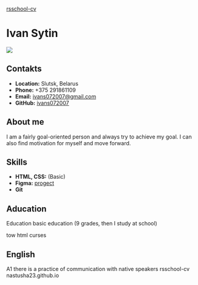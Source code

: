 [rsschool-cv](https://github.com/ivans0707)
# Ivan Sytin
<image src='https://sun9-2.userapi.com/s/v1/if2/_ls0UJth50B-C60r_mAWSbwi6YFh4riYd8U6lurrqahWYmOEWOn7vfJlJDQEs_9JNbP8PiWpkRyh43cdPcrt58v8.jpg?size=923x1080&quality=96&type=album'>

## Contakts
* __Location:__ Slutsk, Belarus
* __Phone:__ +375 291861109
* __Email:__ ivans072007@gmail.com
* __GitHub:__ [ivans072007](https://github.com/ivans0707)

## About me
I am a fairly goal-oriented person and always try to achieve my goal. I can also find motivation for myself and move forward.

## Skills
* __HTML, CSS:__ (Basic)
* __Figma:__ [progect](https://sun2.beltelecom-by-minsk.userapi.com/s/v1/if2/C47Sb_RATj2kejCtAZJGR8_42i_PXMY8QyjYmY1KqgZOJvQ8mo71PXllc7T54oGpMro7aY_IdaItSY9X6wQnGHU0.jpg?size=1280x800&quality=95&type=album)
* __Git__
## Aducation
Education
basic education (9 grades, then I study at school)

tow html curses
## English
A1 there is a practice of communication with native speakers
rsschool-cv
nastusha23.github.io
